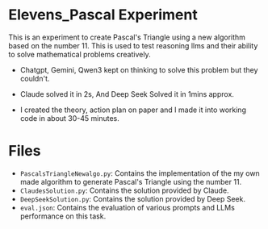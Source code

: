 # Elevens_Pascal Experiment

This is an experiment to create Pascal's Triangle using a new algorithm based on the number 11. This is used to test reasoning llms and their ability to solve mathematical problems creatively.

- Chatgpt, Gemini, Qwen3 kept on thinking to solve this problem but they couldn't.

- Claude solved it in 2s, And Deep Seek Solved it in 1mins approx.

- I created the theory, action plan on paper and I made it into working code in about 30-45 minutes.


# Files
- `PascalsTriangleNewalgo.py`: Contains the implementation of the my own made algorithm to generate Pascal's Triangle using the number 11.
- `ClaudesSolution.py`: Contains the solution provided by Claude.
- `DeepSeekSolution.py`: Contains the solution provided by Deep Seek.
- `eval.json`: Contains the evaluation of various prompts and LLMs performance on this task.